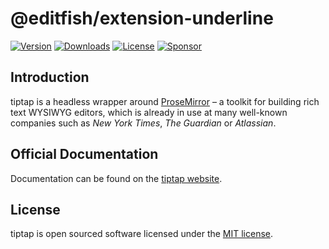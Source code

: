 # @editfish/extension-underline
[![Version](https://img.shields.io/npm/v/@editfish/extension-underline.svg?label=version)](https://www.npmjs.com/package/@editfish/extension-underline)
[![Downloads](https://img.shields.io/npm/dm/@editfish/extension-underline.svg)](https://npmcharts.com/compare/tiptap?minimal=true)
[![License](https://img.shields.io/npm/l/@editfish/extension-underline.svg)](https://www.npmjs.com/package/@editfish/extension-underline)
[![Sponsor](https://img.shields.io/static/v1?label=Sponsor&message=%E2%9D%A4&logo=GitHub)](https://github.com/sponsors/ueberdosis)

## Introduction
tiptap is a headless wrapper around [ProseMirror](https://ProseMirror.net) – a toolkit for building rich text WYSIWYG editors, which is already in use at many well-known companies such as *New York Times*, *The Guardian* or *Atlassian*.

## Official Documentation
Documentation can be found on the [tiptap website](https://tiptap.dev).

## License
tiptap is open sourced software licensed under the [MIT license](https://github.com/ueberdosis/tiptap/blob/main/LICENSE.md).
